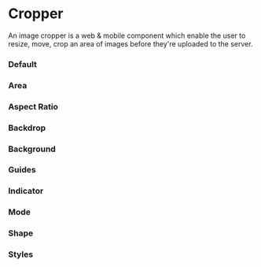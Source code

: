 # Cropper

An image cropper is a web & mobile component which enable the user to resize, move, crop
an area of images before they're uploaded to the server.

<Playground />

<Usage />

<Api />

<Examples />

### Default

<Example value="default" />

### Area

<Example value="area" />

### Aspect Ratio

<Example value="aspect-ratio" />

### Backdrop

<Example value="backdrop" />

### Background

<Example value="background" />

### Guides

<Example value="guides" />

### Indicator

<Example value="indicator" />

### Mode

<Example value="mode" />

### Shape

<Example value="shape" />

### Styles

<Example value="styles" />

<Checklist 
    accessibility={false}
    bidirectionality={false}
    cssParts={false}
    cssVariables={false}
    documentation={false}
    examples={false}
    events={false}
    keyboard={false}
    methods={false}
    playground={false}
    properties={false}
    skeleton={false}
    slots={false}
/>

<LastModified />
